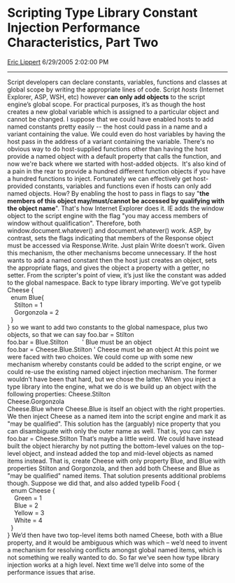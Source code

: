 <div id="page">

# Scripting Type Library Constant Injection Performance Characteristics, Part Two

[Eric Lippert](https://social.msdn.microsoft.com/profile/Eric%20Lippert) 6/29/2005 2:02:00 PM

-----

<div id="content">

Script developers can declare constants, variables, functions and classes at global scope by writing the appropriate lines of code. Script *hosts* (Internet Explorer, ASP, WSH, etc) however **can only add objects** to the script engine’s global scope. For practical purposes, it’s as though the host creates a new global variable which is assigned to a particular object and cannot be changed. I suppose that we could have enabled hosts to add named constants pretty easily -- the host could pass in a name and a variant containing the value. We could even do host variables by having the host pass in the address of a variant containing the variable. There's no obvious way to do host-supplied functions other than having the host provide a named object with a default property that calls the function, and now we're back where we started with host-added objects.  It's also kind of a pain in the rear to provide a hundred different function objects if you have a hundred functions to inject. Fortunately we can effectively get host-provided constants, variables and functions even if hosts can only add named objects. How? By enabling the host to pass in flags to say "**the members of this object may/must/cannot be accessed by qualifying with the object name**". That's how Internet Explorer does it. IE adds the window object to the script engine with the flag "you may access members of window without qualification". Therefore, both window.document.whatever() and document.whatever() work. ASP, by contrast, sets the flags indicating that members of the Response object must be accessed via Response.Write. Just plain Write doesn’t work. Given this mechanism, the other mechanisms become unnecessary. If the host wants to add a named constant then the host just creates an object, sets the appropriate flags, and gives the object a property with a getter, no setter. From the scripter's point of view, it’s just like the constant was added to the global namespace. Back to type library importing. We’ve got typelib Cheese {  
  enum Blue{  
    Stilton = 1  
    Gorgonzola = 2  
  }  
} so we want to add two constants to the global namespace, plus two objects, so that we can say foo.bar = Stilton  
foo.bar = Blue.Stilton        ' Blue must be an object  
foo.bar = Cheese.Blue.Stilton ' Cheese must be an object At this point we were faced with two choices. We could come up with some new mechanism whereby constants could be added to the script engine, or we could re-use the existing named object injection mechanism. The former wouldn’t have been that hard, but we chose the latter. When you inject a type library into the engine, what we do is we build up an object with the following properties: Cheese.Stilton  
Cheese.Gorgonzola  
Cheese.Blue where Cheese.Blue is itself an object with the right properties. We then inject Cheese as a named item into the script engine and mark it as "may be qualified". This solution has the (arguably) nice property that you can disambiguate with only the outer name as well. That is, you can say foo.bar = Cheese.Stilton That’s maybe a little weird. We could have instead built the object hierarchy by not putting the bottom-level values on the top-level object, and instead added the top and mid-level objects as named items instead. That is, create Cheese with only property Blue, and Blue with properties Stilton and Gorgonzola, and then add both Cheese and Blue as "may be qualified" named items. That solution presents additional problems though. Suppose we did that, and also added typelib Food {  
  enum Cheese {  
    Green = 1  
    Blue = 2  
    Yellow = 3  
    White = 4  
  }  
} We’d then have two top-level items both named Cheese, both with a Blue property, and it would be ambiguous which was which – we’d need to invent a mechanism for resolving conflicts amongst global named items, which is not something we really wanted to do. So far we’ve seen how type library injection works at a high level. Next time we’ll delve into some of the performance issues that arise.

</div>

</div>


